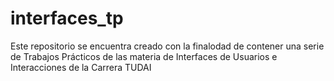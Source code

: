 # interfaces_tp
Este repositorio se encuentra creado con la finalodad de contener una serie de Trabajos Prácticos de las materia de Interfaces de Usuarios e Interacciones de la Carrera TUDAI 
